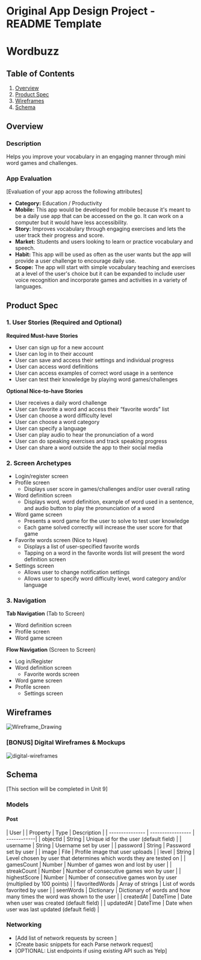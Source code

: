 Original App Design Project - README Template
===

# Wordbuzz

## Table of Contents
1. [Overview](#Overview)
1. [Product Spec](#Product-Spec)
1. [Wireframes](#Wireframes)
2. [Schema](#Schema)

## Overview
### Description
Helps you improve your vocabulary in an engaging manner through mini word games and challenges.

### App Evaluation
[Evaluation of your app across the following attributes]
- **Category:** Education / Productivity
- **Mobile:** This app would be developed for mobile because it's meant to be a daily use app that can be accessed on the go. It can work on a computer but it would have less accessibility.
- **Story:** Improves vocabulary through engaging exercises and lets the user track their progress and score.
- **Market:** Students and users looking to learn or practice vocabulary and speech.
- **Habit:** This app will be used as often as the user wants but the app will provide a user challenge to encourage daily use.
- **Scope:** The app will start with simple vocabulary teaching and exercises at a level of the user's choice but it can be expanded to include user voice recognition and incorporate games and activities in a variety of languages.

## Product Spec

### 1. User Stories (Required and Optional)

**Required Must-have Stories**

* User can sign up for a new account
* User can log in to their account
* User can save and access their settings and individual progress
* User can access word definitions
* User can access examples of correct word usage in a sentence
* User can test their knowledge by playing word games/challenges

**Optional Nice-to-have Stories**

* User receives a daily word challenge
* User can favorite a word and access their “favorite words” list
* User can choose a word difficulty level
* User can choose a word category
* User can specify a language
* User can play audio to hear the pronunciation of a word
* User can do speaking exercises and track speaking progress
* User can share a word outside the app to their social media

### 2. Screen Archetypes

* Login/register screen
* Profile screen
   * Displays user score in games/challenges and/or user overall rating
* Word definition screen
   * Displays word, word definition, example of word used in a sentence, and audio button to play the pronunciation of a word
* Word game screen
   * Presents a word game for the user to solve to test user knowledge
   * Each game solved correctly will increase the user score for that game
* Favorite words screen (Nice to Have)
   * Displays a list of user-specified favorite words
   * Tapping on a word in the favorite words list will present the word definition screen
* Settings screen
   * Allows user to change notification settings
   * Allows user to specify word difficulty level, word category and/or language

### 3. Navigation

**Tab Navigation** (Tab to Screen)

* Word definition screen
* Profile screen
* Word game screen

**Flow Navigation** (Screen to Screen)

* Log in/Register
* Word definition screen
   * Favorite words screen
* Word game screen
* Profile screen
   * Settings screen

## Wireframes


![Wireframe_Drawing](https://user-images.githubusercontent.com/65603938/115076248-95f8f480-9efc-11eb-9d0f-12083d599890.png)


### [BONUS] Digital Wireframes & Mockups
![digital-wireframes](https://user-images.githubusercontent.com/39933444/115073845-e35a6f00-9ec6-11eb-90a8-ec0be6383d2e.png)

## Schema 
[This section will be completed in Unit 9]
### Models
#### Post
  | User                                              |
  | Property        | Type              | Description |
  | --------------- | ----------------- | ------------|
  | objectId        | String            | Unique id for the user (default field) |
  | username        | String            | Username set by user |
  | password        | String            | Password set by user |
  | image           | File              | Profile image that user uploads |
  | level           | String            | Level chosen by user that determines which words they are tested on |
  | gamesCount      | Number            | Number of games won and lost by user |
  | streakCount     | Number            | Number of consecutive games won by user  |
  | highestScore    | Number            | Number of consecutive games won by user (multiplied by 100 points) |
  | favoritedWords  | Array of strings  | List of words favorited by user |
  | seenWords       | Dictionary        | Dictionary of words and how many times the word was shown to the user |
  | createdAt       | DateTime          | Date when user was created (default field) |
  | updatedAt       | DateTime          | Date when user was last updated (default field) |
  
### Networking
- [Add list of network requests by screen ]
- [Create basic snippets for each Parse network request]
- [OPTIONAL: List endpoints if using existing API such as Yelp]
